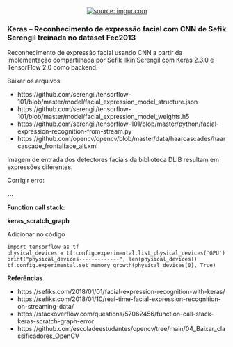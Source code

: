 <div style="text-align:center"><a href="https://www.youtube.com/watch?v=lJRXDKFBiTc"><img src="https://i.imgur.com/qZtrUeb.jpg" title="source: imgur.com" /></a></div>

<h3>Keras – Reconhecimento de expressão facial com CNN de Sefik Serengil treinada no dataset Fec2013</h3>

<p>Reconhecimento de expressão facial usando CNN a partir da implementação compartilhada por Sefik Ilkin Serengil com Keras 2.3.0 e TensorFlow 2.0 como backend.</p>

<p>Baixar os arquivos: </p>
<ul>
<li>https://github.com/serengil/tensorflow-101/blob/master/model/facial_expression_model_structure.json</li>
<li>https://github.com/serengil/tensorflow-101/blob/master/model/facial_expression_model_weights.h5</li>
<li>https://github.com/serengil/tensorflow-101/blob/master/python/facial-expression-recognition-from-stream.py</li>
<li>https://github.com/opencv/opencv/blob/master/data/haarcascades/haarcascade_frontalface_alt.xml</li>
</ul>

<p>Imagem de entrada dos detectores faciais da biblioteca DLIB resultam em expressões diferentes.</p>

Corrigir erro:
<p><b>...</p></b>
<p><b>Function call stack:</p></b>
<p><b>keras_scratch_graph</p></b>

<p>Adicionar no código</p>

```
import tensorflow as tf
physical_devices = tf.config.experimental.list_physical_devices('GPU')
print("physical_devices-------------", len(physical_devices))
tf.config.experimental.set_memory_growth(physical_devices[0], True)
```

<b>Referências</b>
<ul>
  <li>https://sefiks.com/2018/01/01/facial-expression-recognition-with-keras/</li>
  <li>https://sefiks.com/2018/01/10/real-time-facial-expression-recognition-on-streaming-data/</li>
  <li>https://stackoverflow.com/questions/57062456/function-call-stack-keras-scratch-graph-error</li>
  <li>https://github.com/escoladeestudantes/opencv/tree/main/04_Baixar_classificadores_OpenCV</li>
</ul>
